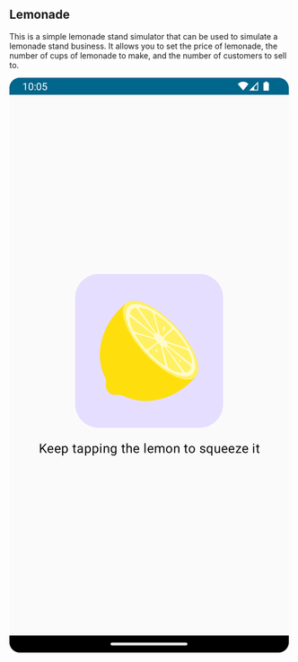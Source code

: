 ## Lemonade

This is a simple lemonade stand simulator that can be used to simulate a lemonade stand business. It allows you to set the price of lemonade, the number of cups of lemonade to make, and the number of customers to sell to.


![Lemonade](assets/view.png)

